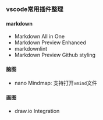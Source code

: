 ### vscode常用插件整理

#### markdown

- Markdown All in One
- Markdown Preview Enhanced
- markdownlint
- Markdown Preview Github styling


#### 脑图

- nano Mindmap: 支持打开`xmind`文件

#### 画图

- draw.io Integration